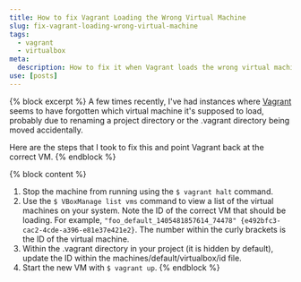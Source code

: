 ```yaml
---
title: How to fix Vagrant Loading the Wrong Virtual Machine
slug: fix-vagrant-loading-wrong-virtual-machine
tags:
  - vagrant
  - virtualbox
meta:
  description: How to fix it when Vagrant loads the wrong virtual machine.
use: [posts]
---
```

{% block excerpt %}
A few times recently, I've had instances where [Vagrant](https://www.vagrantup.com) seems to have forgotten which virtual machine it's supposed to load, probably due to renaming a project directory or the .vagrant directory being moved accidentally.

Here are the steps that I took to fix this and point Vagrant back at the correct VM.
{% endblock %}

{% block content %}
1. Stop the machine from running using the `$ vagrant halt` command.
1. Use the `$ VBoxManage list vms` command to view a list of the virtual machines on your system. Note the ID of the correct VM that should be loading. For example, `"foo_default_1405481857614_74478" {e492bfc3-cac2-4cde-a396-e81e37e421e2}`. The number within the curly brackets is the ID of the virtual machine.
1. Within the .vagrant directory in your project (it is hidden by default), update the ID within the machines/default/virtualbox/id file.
1. Start the new VM with `$ vagrant up`.
{% endblock %}

